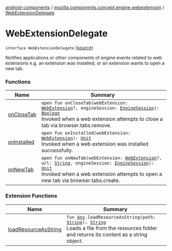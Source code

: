 [android-components](../../index.md) / [mozilla.components.concept.engine.webextension](../index.md) / [WebExtensionDelegate](./index.md)

# WebExtensionDelegate

`interface WebExtensionDelegate` [(source)](https://github.com/mozilla-mobile/android-components/blob/master/components/concept/engine/src/main/java/mozilla/components/concept/engine/webextension/WebExtensionDelegate.kt#L14)

Notifies applications or other components of engine events related to web
extensions e.g. an extension was installed, or an extension wants to open
a new tab.

### Functions

| Name | Summary |
|---|---|
| [onCloseTab](on-close-tab.md) | `open fun onCloseTab(webExtension: `[`WebExtension`](../-web-extension/index.md)`?, engineSession: `[`EngineSession`](../../mozilla.components.concept.engine/-engine-session/index.md)`): `[`Boolean`](https://kotlinlang.org/api/latest/jvm/stdlib/kotlin/-boolean/index.html)<br>Invoked when a web extension attempts to close a tab via browser.tabs.remove. |
| [onInstalled](on-installed.md) | `open fun onInstalled(webExtension: `[`WebExtension`](../-web-extension/index.md)`): `[`Unit`](https://kotlinlang.org/api/latest/jvm/stdlib/kotlin/-unit/index.html)<br>Invoked when a web extension was installed successfully. |
| [onNewTab](on-new-tab.md) | `open fun onNewTab(webExtension: `[`WebExtension`](../-web-extension/index.md)`?, url: `[`String`](https://kotlinlang.org/api/latest/jvm/stdlib/kotlin/-string/index.html)`, engineSession: `[`EngineSession`](../../mozilla.components.concept.engine/-engine-session/index.md)`): `[`Unit`](https://kotlinlang.org/api/latest/jvm/stdlib/kotlin/-unit/index.html)<br>Invoked when a web extension attempts to open a new tab via browser.tabs.create. |

### Extension Functions

| Name | Summary |
|---|---|
| [loadResourceAsString](../../mozilla.components.support.test.file/kotlin.-any/load-resource-as-string.md) | `fun `[`Any`](https://kotlinlang.org/api/latest/jvm/stdlib/kotlin/-any/index.html)`.loadResourceAsString(path: `[`String`](https://kotlinlang.org/api/latest/jvm/stdlib/kotlin/-string/index.html)`): `[`String`](https://kotlinlang.org/api/latest/jvm/stdlib/kotlin/-string/index.html)<br>Loads a file from the resources folder and returns its content as a string object. |
